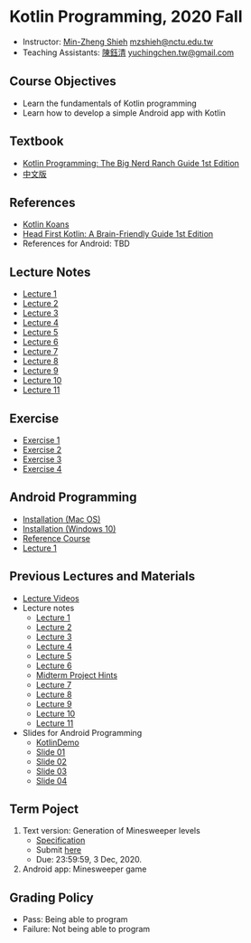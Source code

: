 # Kotlin Programming, 2020 Fall

+   Instructor: [Min-Zheng Shieh](mailto:mzshieh@nctu.edu.tw) mzshieh@nctu.edu.tw
+   Teaching Assistants: [陳鈺清](mailto:yuchingchen.tw@gmail.com) yuchingchen.tw@gmail.com

## Course Objectives

+   Learn the fundamentals of Kotlin programming
+   Learn how to develop a simple Android app with Kotlin

## Textbook

+ [Kotlin Programming: The Big Nerd Ranch Guide 1st Edition](https://www.amazon.com/Kotlin-Programming-Nerd-Ranch-Guide-ebook/dp/B07FXQ7SQN)
+ [中文版](https://www.tenlong.com.tw/products/9789864344796)

## References

+ [Kotlin Koans](https://kotlinlang.org/docs/tutorials/koans.html)
+ [Head First Kotlin: A Brain-Friendly Guide 1st Edition](https://www.amazon.com/Head-First-Kotlin-Brain-Friendly-Guide-ebook/dp/B07NPZ21QP)
+ References for Android: TBD

## Lecture Notes

+ [Lecture 1](https://hackmd.io/@BpUgvpG2TZy_PvDRF1bwvw/BJbFMT_Hv)
+ [Lecture 2](https://hackmd.io/@BpUgvpG2TZy_PvDRF1bwvw/ByliKf28D)
+ [Lecture 3](https://hackmd.io/@BpUgvpG2TZy_PvDRF1bwvw/ByVoMISvD)
+ [Lecture 4](https://hackmd.io/@BpUgvpG2TZy_PvDRF1bwvw/rJKHjtAwv)
+ [Lecture 5](https://hackmd.io/@BpUgvpG2TZy_PvDRF1bwvw/Syi_OhDuP)
+ [Lecture 6](https://hackmd.io/@BpUgvpG2TZy_PvDRF1bwvw/B1TkFnwOw)
+ [Lecture 7](https://hackmd.io/@BpUgvpG2TZy_PvDRF1bwvw/HJJ2DkbFP)
+ [Lecture 8](https://hackmd.io/@BpUgvpG2TZy_PvDRF1bwvw/r1lioE5Kw)
+ [Lecture 9](https://hackmd.io/@BpUgvpG2TZy_PvDRF1bwvw/BkI4245FD)
+ [Lecture 10](https://hackmd.io/@BpUgvpG2TZy_PvDRF1bwvw/ryTM7s25D)
+ [Lecture 11](https://hackmd.io/@BpUgvpG2TZy_PvDRF1bwvw/BkD5wo29P)

## Exercise

+ [Exercise 1](https://hackmd.io/@yuchingtw/By82yIvSw)
+ [Exercise 2](https://drive.google.com/file/d/1V5OUj-BGHrAE1hxt0dlIe5QRoGJFDl1c/view)
+ [Exercise 3](https://drive.google.com/file/d/1GsD0RKXTItXNv_SCkEOe5d0RNIgReRFl/view)
+ [Exercise 4](https://drive.google.com/file/d/12Yb3vTBiu6HWqP3sq4OLRe_QMGoohlmN/view)

## Android Programming

+ [Installation (Mac OS)](https://hackmd.io/@yuchingtw/By5HDQxcw)
+ [Installation (Windows 10)](https://hackmd.io/@BpUgvpG2TZy_PvDRF1bwvw/rkzf4SW9D)
+ [Reference Course](https://classroom.udacity.com/courses/ud9012)
+ [Lecture 1](https://hackmd.io/@yuchingtw/rkzdumYcD)

## Previous Lectures and Materials

+ [Lecture Videos](https://drive.google.com/open?id=10WexRjBzionhAyHhyqT4qDNpN2-mao9q)
+ Lecture notes
    +   [Lecture 1](https://hackmd.io/@BpUgvpG2TZy_PvDRF1bwvw/SyIQFblrL)
    +   [Lecture 2](https://hackmd.io/@BpUgvpG2TZy_PvDRF1bwvw/H1uBA1RBL)
    +   [Lecture 3](https://hackmd.io/@BpUgvpG2TZy_PvDRF1bwvw/H1sQrQP8U)
    +   [Lecture 4](https://hackmd.io/@BpUgvpG2TZy_PvDRF1bwvw/HyYCs7iPI)
    +   [Lecture 5](https://hackmd.io/@BpUgvpG2TZy_PvDRF1bwvw/Hy7ZLkfuI)
    +   [Lecture 6](https://hackmd.io/@BpUgvpG2TZy_PvDRF1bwvw/r1f4lt2u8)
    +   [Midterm Project Hints](https://hackmd.io/@BpUgvpG2TZy_PvDRF1bwvw/rJQotn8FL)
    +   [Lecture 7](https://hackmd.io/@BpUgvpG2TZy_PvDRF1bwvw/rk7Cos15U)
    +   [Lecture 8](https://hackmd.io/@BpUgvpG2TZy_PvDRF1bwvw/BJ09J0L9U)
    +   [Lecture 9](https://hackmd.io/@BpUgvpG2TZy_PvDRF1bwvw/rJl1EJv9L)
    +   [Lecture 10](https://hackmd.io/@BpUgvpG2TZy_PvDRF1bwvw/BJXUZTij8)
    +   [Lecture 11](https://hackmd.io/@BpUgvpG2TZy_PvDRF1bwvw/S1Vpo802I)
+ Slides for Android Programming
    +   [KotlinDemo](https://github.com/lgthbo/KotlinDemo)
    +   [Slide 01](https://docs.google.com/presentation/d/1w-4_qG849bpAQnSsZvRVNRIraUdIHw2Cwe8tqU4-aLc/)
    +   [Slide 02](https://docs.google.com/presentation/d/19Uo-eXxBEV3qMivn3WycwK8cZvOEsMoO-0VaO4RtUXk/)
    +   [Slide 03](https://docs.google.com/presentation/d/10pTZtxkVamOfh9IOg-thwXdXptcZKvpaYOd69_w-hSY/)
    +   [Slide 04](https://docs.google.com/presentation/d/1dEHIDcqJ6J6Xew0TdsV7gPMRX-m9-vicDcm5aw2D9rI/)

## Term Poject

1. Text version: Generation of Minesweeper levels
    +   [Specification](https://hackmd.io/@yuchingtw/S1S3ypktw)
    +   Submit [here](https://docs.google.com/forms/d/e/1FAIpQLSfmv0MkD59Zb4zdfFWU3dNsh0E_F5czr2RLgViQ5tU0eEvD7Q/viewform)
    +   Due: 23:59:59, 3 Dec, 2020. 
2. Android app: Minesweeper game

## Grading Policy

+   Pass: Being able to program
+   Failure: Not being able to program
